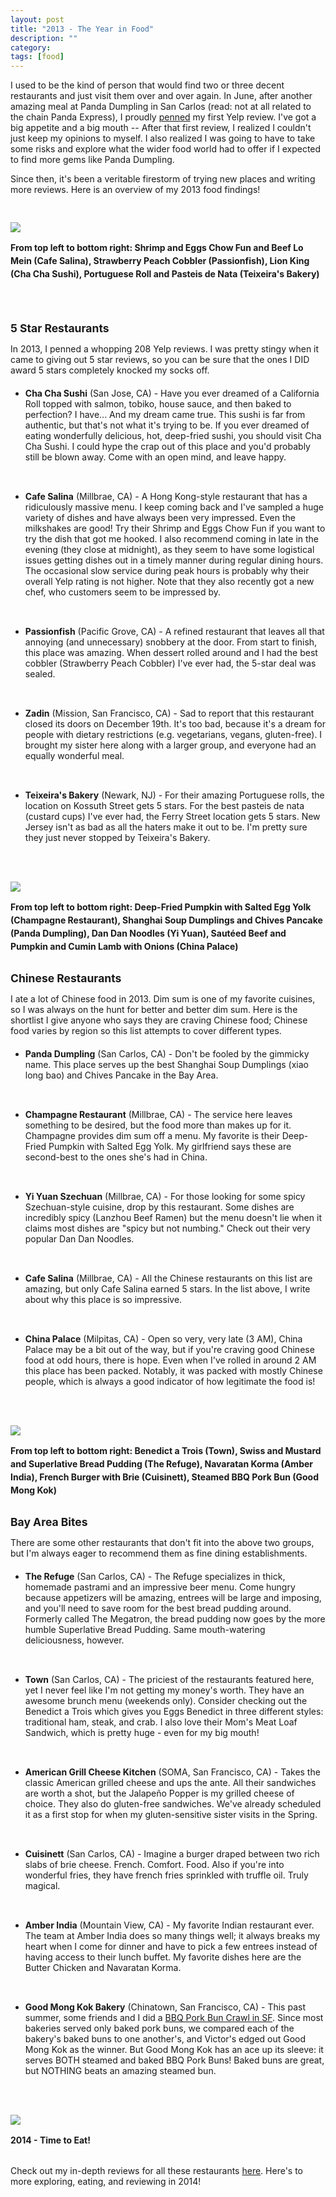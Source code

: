 ```yaml
---
layout: post
title: "2013 - The Year in Food"
description: ""
category: 
tags: [food]
---
```


<style media="screen" type="text/css">

div.space {
	height: 18px;
}

</style>


I used to be the kind of person that would find two or three decent restaurants and just visit them over and over again. In June, after another amazing meal at Panda Dumpling in San Carlos (read: not at all related to the chain Panda Express), I proudly [penned][1] my first Yelp review. I've got a big appetite and a big mouth -- After that first review, I realized I couldn't just keep my opinions to myself. I also realized I was going to have to take some risks and explore what the wider food world had to offer if I expected to find more gems like Panda Dumpling.

Since then, it's been a veritable firestorm of trying new places and writing more reviews. Here is an overview of my 2013 food findings!

<!--break-->

<div>
	<img class="rounded-corners" style="max-width: 800px; border: 0px; margin-top: 30px;" src="/assets/images/posts/2014-01-01/5stars.png"/>
	<p class="caption-text" style="line-height: 1.5em; margin-bottom: 30px;"><b>From top left to bottom right: Shrimp and Eggs Chow Fun and Beef Lo Mein (Cafe Salina), Strawberry Peach Cobbler (Passionfish), Lion King (Cha Cha Sushi), Portuguese Roll and Pasteis de Nata (Teixeira's Bakery)</b></p>
</div>

<div class="space"></div>

<p style="margin-bottom: 0px; font-size: 1.25em;"><strong>5 Star Restaurants</strong></p>
<p style="margin-bottom: 20px;">In 2013, I penned a whopping 208 Yelp reviews. I was pretty stingy when it came to giving out 5 star reviews, so you can be sure that the ones I DID award 5 stars completely knocked my socks off.</p>

* **Cha Cha Sushi** (San Jose, CA) - Have you ever dreamed of a California Roll topped with salmon, tobiko, house sauce, and then baked to perfection? I have... And my dream came true. This sushi is far from authentic, but that's not what it's trying to be. If you ever dreamed of eating wonderfully delicious, hot, deep-fried sushi, you should visit Cha Cha Sushi. I could hype the crap out of this place and you'd probably still be blown away. Come with an open mind, and leave happy.

<div class="space"></div>

* **Cafe Salina** (Millbrae, CA) - A Hong Kong-style restaurant that has a ridiculously massive menu. I keep coming back and I've sampled a huge variety of dishes and have always been very impressed. Even the milkshakes are good! Try their Shrimp and Eggs Chow Fun if you want to try the dish that got me hooked. I also recommend coming in late in the evening (they close at midnight), as they seem to have some logistical issues getting dishes out in a timely manner during regular dining hours. The occasional slow service during peak hours is probably why their overall Yelp rating is not higher. Note that they also recently got a new chef, who customers seem to be impressed by.

<div class="space"></div>

* **Passionfish** (Pacific Grove, CA) - A refined restaurant that leaves all that annoying (and unnecessary) snobbery at the door. From start to finish, this place was amazing. When dessert rolled around and I had the best cobbler (Strawberry Peach Cobbler) I've ever had, the 5-star deal was sealed.

<div class="space"></div>

* **Zadin** (Mission, San Francisco, CA) - Sad to report that this restaurant closed its doors on December 19th. It's too bad, because it's a dream for people with dietary restrictions (e.g. vegetarians, vegans, gluten-free). I brought my sister here along with a larger group, and everyone had an equally wonderful meal. 

<div class="space"></div>

* **Teixeira's Bakery** (Newark, NJ) - For their amazing Portuguese rolls, the location on Kossuth Street gets 5 stars. For the best pasteis de nata (custard cups) I've ever had, the Ferry Street location gets 5 stars. New Jersey isn't as bad as all the haters make it out to be. I'm pretty sure they just never stopped by Teixeira's Bakery.  

<div class="space"></div>

<div>
	<img class="rounded-corners" style="max-width: 800px; border: 0px; margin-top: 30px;" src="/assets/images/posts/2014-01-01/chinese.png"/>
	<p class="caption-text" style="line-height: 1.5em; margin-bottom: 30px;"><b>From top left to bottom right: Deep-Fried Pumpkin with Salted Egg Yolk (Champagne Restaurant), Shanghai Soup Dumplings and Chives Pancake (Panda Dumpling), Dan Dan Noodles (Yi Yuan), Sautéed Beef and Pumpkin and Cumin Lamb with Onions (China Palace)</b></p>
</div>

<p style="margin-bottom: 0px; font-size: 1.25em;"><strong>Chinese Restaurants</strong></p>
<p style="margin-bottom: 20px;">I ate a lot of Chinese food in 2013. Dim sum is one of my favorite cuisines, so I was always on the hunt for better and better dim sum. Here is the shortlist I give anyone who says they are craving Chinese food; Chinese food varies by region so this list attempts to cover different types.</p>

* **Panda Dumpling** (San Carlos, CA) - Don't be fooled by the gimmicky name. This place serves up the best Shanghai Soup Dumplings (xiao long bao) and Chives Pancake in the Bay Area. 

<div class="space"></div>

* **Champagne Restaurant** (Millbrae, CA) - The service here leaves something to be desired, but the food more than makes up for it. Champagne provides dim sum off a menu. My favorite is their Deep-Fried Pumpkin with Salted Egg Yolk. My girlfriend says these are second-best to the ones she's had in China.

<div class="space"></div>

* **Yi Yuan Szechuan** (Millbrae, CA) - For those looking for some spicy Szechuan-style cuisine, drop by this restaurant. Some dishes are incredibly spicy (Lanzhou Beef Ramen) but the menu doesn't lie when it claims most dishes are "spicy but not numbing." Check out their very popular Dan Dan Noodles.

<div class="space"></div>

* **Cafe Salina** (Millbrae, CA) - All the Chinese restaurants on this list are amazing, but only Cafe Salina earned 5 stars. In the list above, I write about why this place is so impressive.

<div class="space"></div>

* **China Palace** (Milpitas, CA) - Open so very, very late (3 AM), China Palace may be a bit out of the way, but if you're craving good Chinese food at odd hours, there is hope. Even when I've rolled in around 2 AM this place has been packed. Notably, it was packed with mostly Chinese people, which is always a good indicator of how legitimate the food is!

<div class="space"></div>

<div>
	<img class="rounded-corners" style="max-width: 800px; border: 0px; margin-top: 30px;" src="/assets/images/posts/2014-01-01/bab.png"/>
	<p class="caption-text" style="line-height: 1.5em; margin-bottom: 30px;"><b>From top left to bottom right: Benedict a Trois (Town), Swiss and Mustard and Superlative Bread Pudding (The Refuge), Navaratan Korma (Amber India), French Burger with Brie (Cuisinett), Steamed BBQ Pork Bun (Good Mong Kok)</b></p>
</div>

<p style="margin-bottom: 0px; font-size: 1.25em;"><strong>Bay Area Bites</strong></p>
<p style="margin-bottom: 20px;">There are some other restaurants that don't fit into the above two groups, but I'm always eager to recommend them as fine dining establishments.</p>

* **The Refuge** (San Carlos, CA) - The Refuge specializes in thick, homemade pastrami and an impressive beer menu. Come hungry because appetizers will be amazing, entrees will be large and imposing, and you'll need to save room for the best bread pudding around. Formerly called The Megatron, the bread pudding now goes by the more humble Superlative Bread Pudding. Same mouth-watering deliciousness, however.

<div class="space"></div>

* **Town** (San Carlos, CA) - The priciest of the restaurants featured here, yet I never feel like I'm not getting my money's worth. They have an awesome brunch menu (weekends only). Consider checking out the Benedict a Trois which gives you Eggs Benedict in three different styles: traditional ham, steak, and crab. I also love their Mom's Meat Loaf Sandwich, which is pretty huge - even for my big mouth!

<div class="space"></div>

* **American Grill Cheese Kitchen** (SOMA, San Francisco, CA) - Takes the classic American grilled cheese and ups the ante. All their sandwiches are worth a shot, but the Jalapeño Popper is my grilled cheese of choice. They also do gluten-free sandwiches. We've already scheduled it as a first stop for when my gluten-sensitive sister visits in the Spring. 

<div class="space"></div>

* **Cuisinett** (San Carlos, CA) - Imagine a burger draped between two rich slabs of brie cheese. French. Comfort. Food. Also if you're into wonderful fries, they have french fries sprinkled with truffle oil. Truly magical. 

<div class="space"></div>

* **Amber India** (Mountain View, CA) - My favorite Indian restaurant ever. The team at Amber India does so many things well; it always breaks my heart when I come for dinner and have to pick a few entrees instead of having access to their lunch buffet. My favorite dishes here are the Butter Chicken and Navaratan Korma. 

<div class="space"></div>

* **Good Mong Kok Bakery** (Chinatown, San Francisco, CA) - This past summer, some friends and I did a [BBQ Pork Bun Crawl in SF][3]. Since most bakeries served only baked pork buns, we compared each of the bakery's baked buns to one another's, and Victor's edged out Good Mong Kok as the winner. But Good Mong Kok has an ace up its sleeve: it serves BOTH steamed and baked BBQ Pork Buns! Baked buns are great, but NOTHING beats an amazing steamed bun. 

<div class="space"></div>

<div>
	<img class="rounded-corners" style="max-width: 700px; border: 0px; margin-top: 30px;" src="/assets/images/posts/2014-01-01/saucy.jpg"/>
	<p class="caption-text" style="line-height: 1.5em; margin-bottom: 30px;"><b>2014 - Time to Eat!</b></p>
</div>

Check out my in-depth reviews for all these restaurants [here][2]. Here's to more exploring, eating, and reviewing in 2014!

[1]: http://www.yelp.com/biz/panda-dumpling-san-carlos#hrid:2JurJhZx-_Veom6ghp0VXA
[2]: http://www.yelp.com/list/2013-the-year-in-food-san-carlos
[3]: http://markcerqueira.com/2013/07/04/bbq-pork-bun-crawl---san-francisco/
